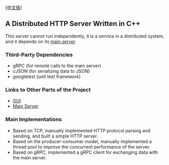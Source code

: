 [[中文版]](https://github.com/Kori-Sama/mygo-management/blob/main/README-CN.md)
## A Distributed HTTP Server Written in C++ 

This server cannot run independently, it is a service in a distributed system, and it depends on its [main server](https://github.com/Kori-Sama/mygo).

### Third-Party Dependencies

- gRPC (for remote calls to the main server)
- cJSON (for serializing data to JSON)
- googletest (unit test framework)

### Links to Other Parts of the Project

- [GUI](https://github.com/Kori-Sama/mygo-gui-management)
- [Main Server](https://github.com/Kori-Sama/mygo)

### Main Implementations
- Based on TCP, manually implemented HTTP protocol parsing and sending, and built a simple HTTP server.
- Based on the producer-consumer model, manually implemented a thread pool to improve the concurrent performance of the server.
- Based on gRPC, implemented a gRPC client for exchanging data with the main server.